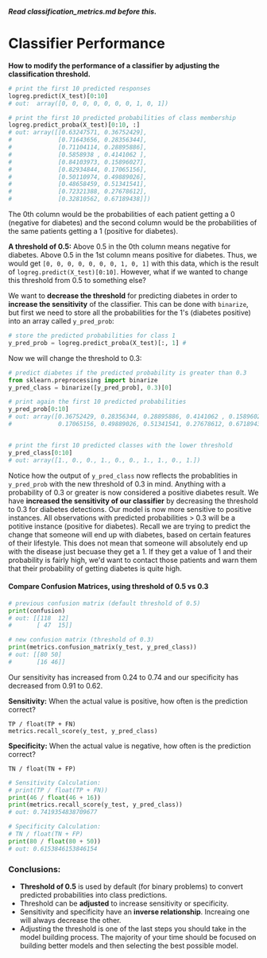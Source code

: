 __*Read classification_metrics.md before this.*__

# Classifier Performance
**How to modify the performance of a classifier by adjusting the classification threshold.**

```python
# print the first 10 predicted responses
logreg.predict(X_test)[0:10]
# out:  array([0, 0, 0, 0, 0, 0, 0, 1, 0, 1])

# print the first 10 predicted probabilities of class membership
logreg.predict_proba(X_test)[0:10, :]
# out: array([[0.63247571, 0.36752429],
#			  [0.71643656, 0.28356344],
#			  [0.71104114, 0.28895886],
#			  [0.5858938 , 0.4141062 ],
#			  [0.84103973, 0.15896027],
#		      [0.82934844, 0.17065156],
#			  [0.50110974, 0.49889026],
#			  [0.48658459, 0.51341541],
#			  [0.72321388, 0.27678612],
#			  [0.32810562, 0.67189438]])
```
The 0th column would be the probabilities of each patient getting a 0 (negative for diabetes) and the second column would be the probabilities of the same patients getting a 1 (positive for diabetes). 

__A threshold of 0.5:__ Above 0.5 in the 0th column means negative for diabetes. Above 0.5 in the 1st column means positive for diabetes. Thus, we would get `[0, 0, 0, 0, 0, 0, 0, 1, 0, 1]` with this data, which is the result of `logreg.predict(X_test)[0:10]`. However, what if we wanted to change this threshold from 0.5 to something else?


We want to **decrease the threshold** for predicting diabetes in order to **increase the sensitivity** of the classifier.
This can be done with `binarize`, but first we need to store all the probabilities for the 1's (diabetes positive) into an array called `y_pred_prob`:

```python
# store the predicted probabilities for class 1
y_pred_prob = logreg.predict_proba(X_test)[:, 1] # 
```
Now we will change the threshold to 0.3:
```python
# predict diabetes if the predicted probability is greater than 0.3
from sklearn.preprocessing import binarize
y_pred_class = binarize([y_pred_prob], 0.3)[0]

# print again the first 10 predicted probabilities 
y_pred_prob[0:10]
# out: array([0.36752429, 0.28356344, 0.28895886, 0.4141062 , 0.15896027,
#             0.17065156, 0.49889026, 0.51341541, 0.27678612, 0.67189438])


# print the first 10 predicted classes with the lower threshold
y_pred_class[0:10]
# out: array([1., 0., 0., 1., 0., 0., 1., 1., 0., 1.])
```
Notice how the output of `y_pred_class` now reflects the probablities in `y_pred_prob` with the new threshold of 0.3 in mind. Anything with a probability of 0.3 or greater is now considered a positive diabetes result. 
We have **increased the sensitivity of our classifier** by decreasing the threshold to 0.3 for diabetes detections. Our model is now more sensitive to positive instances. All observations with predicted probabilities > 0.3 will be a potitive instance (positive for diabetes). Recall we are trying to predict the change that someone will end up with diabetes, based on certain features of their lifestyle. This does not mean that someone will absolutely end up with the disease just becuase they get a 1. If they get a value of 1 and their probability is fairly high, we'd want to contact those patients and warn them that their probability of getting diabetes is quite high. 

#### Compare Confusion Matrices, using threshold of 0.5 vs 0.3
```python
# previous confusion matrix (default threshold of 0.5)
print(confusion)
# out: [[118  12]
#       [ 47  15]]

# new confusion matrix (threshold of 0.3)
print(metrics.confusion_matrix(y_test, y_pred_class))
# out: [[80 50]
#       [16 46]]
```
Our sensitivity has increased from 0.24 to 0.74 and our specificity has decreased from 0.91 to 0.62. 


__Sensitivity:__ When the actual value is positive, how often is the prediction correct?

	TP / float(TP + FN)
	metrics.recall_score(y_test, y_pred_class)

__Specificity:__ When the actual value is negative, how often is the prediction correct?

	TN / float(TN + FP)


```python
# Sensitivity Calculation: 
# print(TP / float(TP + FN))
print(46 / float(46 + 16))
print(metrics.recall_score(y_test, y_pred_class))
# out: 0.7419354838709677

# Specificity Calculation:
# TN / float(TN + FP)
print(80 / float(80 + 50))
# out: 0.6153846153846154
```

### Conclusions:

- **Threshold of 0.5** is used by default (for binary problems) to convert predicted probabilities into class predictions.
- Threshold can be **adjusted** to increase sensitivity or specificity.
- Sensitivity and specificity have an **inverse relationship**. Increaing one will always decrease the other. 
- Adjusting the threshold is one of the last steps you should take in the model building process. The majority of your time should be focused on building better models and then selecting the best possible model. 






